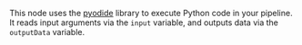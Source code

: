This node uses the [pyodide](https://pyodide.org/) library to execute Python code in your pipeline.
It reads input arguments via the `input` variable, and outputs data via the `outputData` variable.
